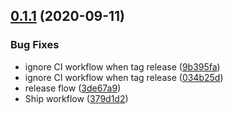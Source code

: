 ## [0.1.1](https://github.com/korosuke613/trekin/compare/v0.1.0...v0.1.1) (2020-09-11)


### Bug Fixes

* ignore CI workflow when tag release ([9b395fa](https://github.com/korosuke613/trekin/commit/9b395fa672fb3f402d64de78a50220a590faecc1))
* ignore CI workflow when tag release ([034b25d](https://github.com/korosuke613/trekin/commit/034b25dafa8ef6d2d8d5322ba5d9434c73e97d94))
* release flow ([3de67a9](https://github.com/korosuke613/trekin/commit/3de67a949ad2075b069aad843adddd693346a22b))
* Ship workflow ([379d1d2](https://github.com/korosuke613/trekin/commit/379d1d2778d00af3b5501e42f76cef895c262b1d))



